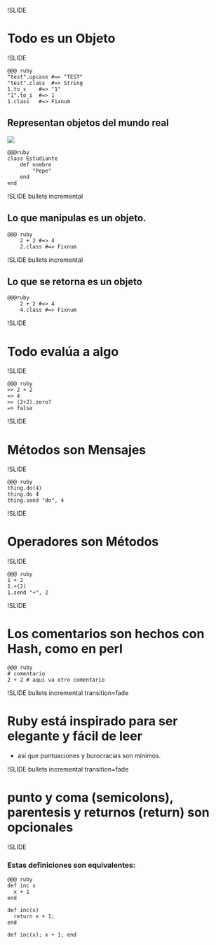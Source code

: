 !SLIDE

# Todo es un Objeto

!SLIDE

    @@@ ruby
    "test".upcase #=> "TEST"
    "test".class  #=> String
    1.to_s    #=> "1"
    "1".to_i  #=> 1
	1.class   #=> Fixnum


		
<!SLIDE transition=fade>
## Representan objetos del mundo real
<img src="/images/estudiante.jpg" >
	
	@@@ruby
	class Estudiante
		def nombre
			"Pepe"
		end
	end


!SLIDE bullets incremental 
## Lo que manipulas es un objeto.

	@@@ ruby
		2 + 2 #=> 4
		2.class #=> Fixnum

!SLIDE bullets incremental 
## Lo que se retorna es un objeto 
	@@@ruby
		2 + 2 #=> 4
		4.class #=> Fixnum
	
!SLIDE

# Todo evalúa a algo

!SLIDE

    @@@ ruby
    >> 2 + 2
    => 4
    >> (2+2).zero?
    => false

!SLIDE

# Métodos son Mensajes

!SLIDE

    @@@ ruby
    thing.do(4)
    thing.do 4
    thing.send "do", 4

!SLIDE

# Operadores son Métodos

!SLIDE

    @@@ ruby
    1 + 2
    1.+(2)
    1.send "+", 2


!SLIDE
# Los comentarios son hechos con Hash, como en perl

    @@@ ruby
    # comentario
    2 + 2 # aqui va otro comentario

!SLIDE bullets incremental transition=fade

# Ruby está inspirado para ser elegante y fácil de leer 
* asi que puntuaciones y burocracias son mínimos.

!SLIDE bullets incremental transition=fade

# punto y coma (semicolons), parentesis y returnos (return) son opcionales

!SLIDE
### Estas definiciones son equivalentes:

    @@@ ruby
    def inc x
      x + 1
    end

    def inc(x)
      return x + 1;
    end

    def inc(x); x + 1; end


    
